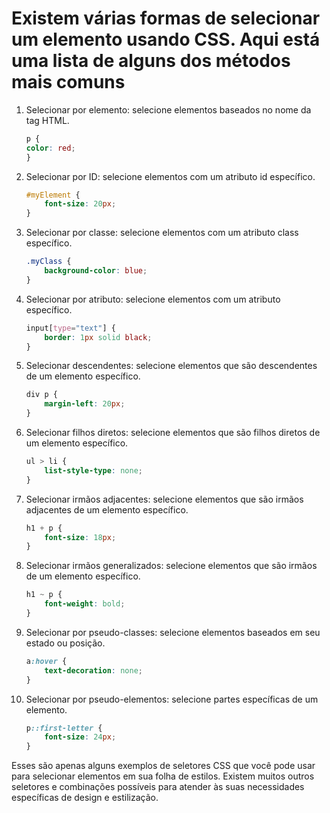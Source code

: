 # Existem várias formas de selecionar um elemento usando CSS. Aqui está uma lista de alguns dos métodos mais comuns

1. Selecionar por elemento: selecione elementos baseados no nome da tag HTML.

    ```css
    p {
    color: red;
    }
    ```

2. Selecionar por ID: selecione elementos com um atributo id específico.

    ```css
    #myElement {
        font-size: 20px;
    }
    ```

3. Selecionar por classe: selecione elementos com um atributo class específico.

    ```css
    .myClass {
        background-color: blue;
    }
    ```

4. Selecionar por atributo: selecione elementos com um atributo específico.

    ```css
    input[type="text"] {
        border: 1px solid black;
    }
    ```

5. Selecionar descendentes: selecione elementos que são descendentes de um elemento específico.

    ```css
    div p {
        margin-left: 20px;
    }
    ```

6. Selecionar filhos diretos: selecione elementos que são filhos diretos de um elemento específico.

    ```css
    ul > li {
        list-style-type: none;
    }
    ```

7. Selecionar irmãos adjacentes: selecione elementos que são irmãos adjacentes de um elemento específico.

    ```css
    h1 + p {
        font-size: 18px;
    }
    ```

8. Selecionar irmãos generalizados: selecione elementos que são irmãos de um elemento específico.

    ```css
    h1 ~ p {
        font-weight: bold;
    }
    ```

9. Selecionar por pseudo-classes: selecione elementos baseados em seu estado ou posição.

    ```css
    a:hover {
        text-decoration: none;
    }
    ```

10. Selecionar por pseudo-elementos: selecione partes específicas de um elemento.

    ```css
    p::first-letter {
        font-size: 24px;
    }
    ```

Esses são apenas alguns exemplos de seletores CSS que você pode usar para selecionar elementos em sua folha de estilos. Existem muitos outros seletores e combinações possíveis para atender às suas necessidades específicas de design e estilização.
